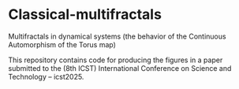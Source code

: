 # Classical-multifractals
Multifractals in dynamical systems (the behavior of the Continuous Automorphism of the Torus map) 

This repository contains code for producing the figures in a paper submitted to the (8th ICST) International Conference on Science and Technology – icst2025.
